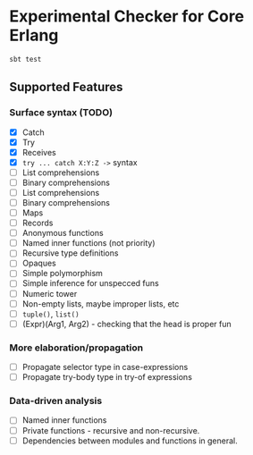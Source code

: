 # Experimental Checker for Core Erlang

```sh
sbt test
```

## Supported Features

### Surface syntax (TODO)
- [x] Catch
- [x] Try
- [x] Receives
- [x] `try ... catch X:Y:Z ->` syntax
- [ ] List comprehensions
- [ ] Binary comprehensions
- [ ] List comprehensions
- [ ] Binary comprehensions
- [ ] Maps
- [ ] Records
- [ ] Anonymous functions
- [ ] Named inner functions (not priority)
- [ ] Recursive type definitions
- [ ] Opaques
- [ ] Simple polymorphism
- [ ] Simple inference for unspecced funs
- [ ] Numeric tower
- [ ] Non-empty lists, maybe improper lists, etc
- [ ] `tuple()`, `list()`
- [ ] (Expr)(Arg1, Arg2) - checking that the head is proper fun
### More elaboration/propagation
- [ ] Propagate selector type in case-expressions
- [ ] Propagate try-body type in try-of expressions
### Data-driven analysis
- [ ] Named inner functions
- [ ] Private functions - recursive and non-recursive.
- [ ] Dependencies between modules and functions in general.

